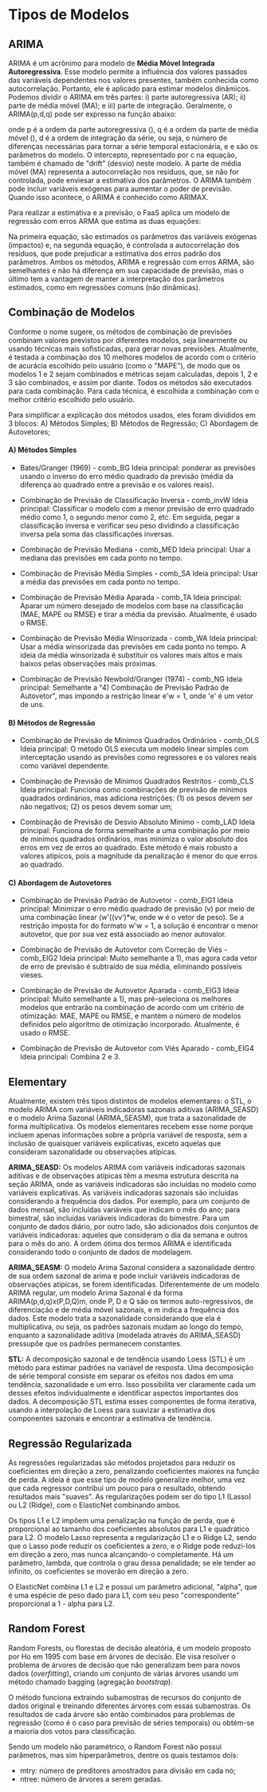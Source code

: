 # Tipos de Modelos

## ARIMA 

ARIMA é um acrônimo para modelo de **Média Móvel Integrada Autoregressiva**. Esse modelo permite a influência dos valores passados das variáveis dependentes nos valores presentes, também conhecida como autocorrelação. Portanto, ele é aplicado para estimar modelos dinâmicos. Podemos dividir o ARIMA em três partes: i) parte autoregressiva (AR); ii) parte de média móvel (MA); e iii) parte de integração. Geralmente, o ARIMA(p,d,q) pode ser expresso na função abaixo:  
<!-- IMAGEM -->
onde p é a ordem da parte autoregressiva (), q é a ordem da parte de média móvel (), d é a ordem de integração da série, ou seja, o número de diferenças necessárias para tornar a série temporal estacionária, e e são os parâmetros do modelo. O intercepto, representado por c na equação, também é chamado de "drift" (desvio) neste modelo. A parte de média móvel (MA) representa a autocorrelação nos resíduos, que, se não for controlada, pode enviesar a estimativa dos parâmetros. O ARIMA também pode incluir variáveis exógenas para aumentar o poder de previsão. Quando isso acontece, o ARIMA é conhecido como ARIMAX. 

Para realizar a estimativa e a previsão, o FaaS aplica um modelo de regressão com erros ARMA que estima as duas equações:  

<!-- IMAGEM -->

Na primeira equação, são estimados os parâmetros das variáveis exógenas (impactos) e, na segunda equação, é controlada a autocorrelação dos resíduos, que pode prejudicar a estimativa dos erros padrão dos parâmetros. Ambos os métodos, ARIMA e regressão com erros ARMA, são semelhantes e não há diferença em sua capacidade de previsão, mas o último tem a vantagem de manter a interpretação dos parâmetros estimados, como em regressões comuns (não dinâmicas). 

## Combinação de Modelos

Conforme o nome sugere, os métodos de combinação de previsões combinam valores previstos por diferentes modelos, seja linearmente ou usando técnicas mais sofisticadas, para gerar novas previsões. Atualmente, é testada a combinação dos 10 melhores modelos de acordo com o critério de acurácia escolhido pelo usuário (como o "MAPE"), de modo que os modelos 1 e 2 sejam combinados e métricas sejam calculadas, depois 1, 2 e 3 são combinados, e assim por diante. Todos os métodos são executados para cada combinação. Para cada técnica, é escolhida a combinação com o melhor critério escolhido pelo usuário. 

Para simplificar a explicação dos métodos usados, eles foram divididos em 3 blocos: A) Métodos Simples; B) Métodos de Regressão; C) Abordagem de Autovetores; 

#### A) Métodos Simples 

- Bates/Granger (1969) - comb_BG Ideia principal: ponderar as previsões usando o inverso do erro médio quadrado da previsão (média da diferença ao quadrado entre a previsão e os valores reais). 

- Combinação de Previsão de Classificação Inversa - comb_invW Ideia principal: Classificar o modelo com a menor previsão de erro quadrado médio como 1, o segundo menor como 2, etc. Em seguida, pegar a classificação inversa e verificar seu peso dividindo a classificação inversa pela soma das classificações inversas. 

- Combinação de Previsão Mediana - comb_MED Ideia principal: Usar a mediana das previsões em cada ponto no tempo. 

- Combinação de Previsão Média Simples - comb_SA Ideia principal: Usar a média das previsões em cada ponto no tempo. 

- Combinação de Previsão Média Aparada - comb_TA Ideia principal: Aparar um número desejado de modelos com base na classificação (MAE, MAPE ou RMSE) e tirar a média da previsão. Atualmente, é usado o RMSE. 

- Combinação de Previsão Média Winsorizada - comb_WA Ideia principal: Usar a média winsorizada das previsões em cada ponto no tempo. A ideia da média winsorizada é substituir os valores mais altos e mais baixos pelas observações mais próximas. 

- Combinação de Previsão Newbold/Granger (1974) - comb_NG Ideia principal: Semelhante a "4) Combinação de Previsão Padrão de Autovetor", mas impondo a restrição linear e'w = 1, onde 'e' é um vetor de uns. 

#### B) Métodos de Regressão 

- Combinação de Previsão de Mínimos Quadrados Ordinários - comb_OLS Ideia principal: O método OLS executa um modelo linear simples com interceptação usando as previsões como regressores e os valores reais como variável dependente. 

- Combinação de Previsão de Mínimos Quadrados Restritos - comb_CLS Ideia principal: Funciona como combinações de previsão de mínimos quadrados ordinários, mas adiciona restrições: (1) os pesos devem ser não negativos; (2) os pesos devem somar um; 

- Combinação de Previsão de Desvio Absoluto Mínimo - comb_LAD Ideia principal: Funciona de forma semelhante a uma combinação por meio de mínimos quadrados ordinários, mas minimiza o valor absoluto dos erros em vez de erros ao quadrado. Este método é mais robusto a valores atípicos, pois a magnitude da penalização é menor do que erros ao quadrado. 

#### C) Abordagem de Autovetores 

- Combinação de Previsão Padrão de Autovetor - comb_EIG1 Ideia principal: Minimizar o erro médio quadrado de previsão (v) por meio de uma combinação linear (w'((vv’)*w, onde w é o vetor de peso). Se a restrição imposta for do formato w'w = 1, a solução é encontrar o menor autovetor, que por sua vez está associado ao menor autovalor. 

- Combinação de Previsão de Autovetor com Correção de Viés - comb_EIG2 Ideia principal: Muito semelhante a 1), mas agora cada vetor de erro de previsão é subtraído de sua média, eliminando possíveis vieses. 

- Combinação de Previsão de Autovetor Aparada - comb_EIG3 Ideia principal: Muito semelhante a 1), mas pré-seleciona os melhores modelos que entrarão na combinação de acordo com um critério de otimização: MAE, MAPE ou RMSE, e mantém o número de modelos definidos pelo algoritmo de otimização incorporado. Atualmente, é usado o RMSE. 

- Combinação de Previsão de Autovetor com Viés Aparado - comb_EIG4 Ideia principal: Combina 2 e 3. 

## Elementary

Atualmente, existem três tipos distintos de modelos elementares: o STL, o modelo ARIMA com variáveis indicadoras sazonais aditivas (ARIMA_SEASD) e o modelo Arima Sazonal (ARIMA_SEASM), que trata a sazonalidade de forma multiplicativa. Os modelos elementares recebem esse nome porque incluem apenas informações sobre a própria variável de resposta, sem a inclusão de quaisquer variáveis explicativas, exceto aquelas que consideram sazonalidade ou observações atípicas. 

**ARIMA_SEASD:** Os modelos ARIMA com variáveis indicadoras sazonais aditivas e de observações atípicas têm a mesma estrutura descrita na seção ARIMA, onde as variáveis indicadoras são incluídas no modelo como variáveis explicativas. As variáveis indicadoras sazonais são incluídas considerando a frequência dos dados. Por exemplo, para um conjunto de dados mensal, são incluídas variáveis que indicam o mês do ano; para bimestral, são incluídas variáveis indicadoras do bimestre. Para um conjunto de dados diário, por outro lado, são adicionados dois conjuntos de variáveis indicadoras: aqueles que consideram o dia da semana e outros para o mês do ano. A ordem ótima dos termos ARIMA é identificada considerando todo o conjunto de dados de modelagem. 

**ARIMA_SEASM:** O modelo Arima Sazonal considera a sazonalidade dentro de sua ordem sazonal de arima e pode incluir variáveis indicadoras de observações atípicas, se forem identificadas. Diferentemente de um modelo ARIMA regular, um modelo Arima Sazonal é da forma ARIMA(p,d,q)x(P,D,Q)m, onde P, D e Q são os termos auto-regressivos, de diferenciação e de média móvel sazonais, e m indica a frequência dos dados. Este modelo trata a sazonalidade considerando que ela é multiplicativa, ou seja, os padrões sazonais mudam ao longo do tempo, enquanto a sazonalidade aditiva (modelada através do ARIMA_SEASD) pressupõe que os padrões permanecem constantes. 

**STL:** A decomposição sazonal e de tendência usando Loess (STL) é um método para estimar padrões na variável de resposta. Uma decomposição de série temporal consiste em separar os efeitos nos dados em uma tendência, sazonalidade e um erro. Isso possibilita ver claramente cada um desses efeitos individualmente e identificar aspectos importantes dos dados. A decomposição STL estima esses componentes de forma iterativa, usando a interpolação de Loess para suavizar a estimativa dos componentes sazonais e encontrar a estimativa de tendência. 

## Regressão Regularizada

As regressões regularizadas são métodos projetados para reduzir os coeficientes em direção a zero, penalizando coeficientes maiores na função de perda. A ideia é que esse tipo de modelo generalize melhor, uma vez que cada regressor contribui um pouco para o resultado, obtendo resultados mais "suaves". As regularizações podem ser do tipo L1 (Lasso) ou L2 (Ridge), com o ElasticNet combinando ambos. 

Os tipos L1 e L2 impõem uma penalização na função de perda, que é proporcional ao tamanho dos coeficientes absolutos para L1 e quadrático para L2. O modelo Lasso representa a regularização L1 e o Ridge L2, sendo que o Lasso pode reduzir os coeficientes a zero, e o Ridge pode reduzi-los em direção a zero, mas nunca alcançando-o completamente. Há um parâmetro, lambda, que controla o grau dessa penalidade; se ele tender ao infinito, os coeficientes se moverão em direção a zero. 

O ElasticNet combina L1 e L2 e possui um parâmetro adicional, "alpha", que é uma espécie de peso dado para L1, com seu peso "correspondente" proporcional a 1 - alpha para L2. 

## Random Forest

Random Forests, ou florestas de decisão aleatória, é um modelo proposto por Ho em 1995 com base em árvores de decisão. Ele visa resolver o problema de árvores de decisão que não generalizam bem para novos dados (*overfitting*), criando um conjunto de várias árvores usando um método chamado bagging (agregação *bootstrap*). 

O método funciona extraindo subamostras de recursos do conjunto de dados original e treinando diferentes árvores com essas subamostras. Os resultados de cada árvore são então combinados para problemas de regressão (como é o caso para previsão de séries temporais) ou obtém-se a maioria dos votos para classificação. 

Sendo um modelo não paramétrico, o Random Forest não possui parâmetros, mas sim hiperparâmetros, dentre os quais testamos dois: 

- mtry: número de preditores amostrados para divisão em cada nó; 
- ntree: número de árvores a serem geradas. 
